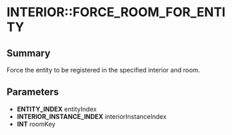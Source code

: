 # INTERIOR::FORCE_ROOM_FOR_ENTITY

## Summary
Force the entity to be registered in the specified interior and room.

## Parameters
* **ENTITY_INDEX** entityIndex
* **INTERIOR_INSTANCE_INDEX** interiorInstanceIndex
* **INT** roomKey